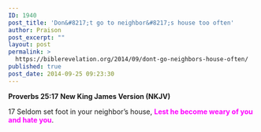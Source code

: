 ```yaml
---
ID: 1940
post_title: 'Don&#8217;t go to neighbor&#8217;s house too often'
author: Praison
post_excerpt: ""
layout: post
permalink: >
  https://biblerevelation.org/2014/09/dont-go-neighbors-house-often/
published: true
post_date: 2014-09-25 09:23:30
---
```

<strong>Proverbs 25:17</strong>
<strong> New King James Version (NKJV)</strong>

17 Seldom set foot in your neighbor’s house,
<span style="color: #ff00ff;"><strong>Lest he become weary of you and hate you</strong></span>.